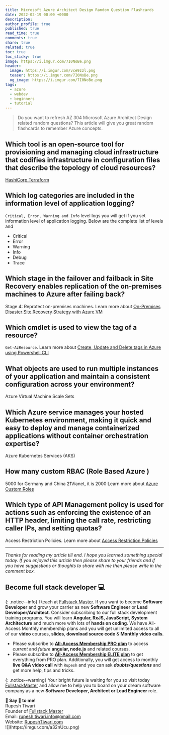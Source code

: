 ```yaml
---
title: Microsoft Azure Architect Design Random Question Flashcards
date: 2022-02-19 00:00 +0000
description:
author_profile: true
published: true
read_time: true
comments: true
share: true
related: true
toc: true
toc_sticky: true
image: https://i.imgur.com/7I0NoBe.png
header:
  image: https://i.imgur.com/vce9zzl.png
  teaser: https://i.imgur.com/7I0NoBe.png
  og_image: https://i.imgur.com/7I0NoBe.png
tags:
  - azure
  - webdev
  - beginners
  - tutorial
---
```


> Do you want to refresh AZ 304 Microsoft Azure Architect Design related random questions? This article will give you great random flashcards to remember Azure concepts.

## Which tool is an open-source tool for provisioning and managing cloud infrastructure that codifies infrastructure in configuration files that describe the topology of cloud resources?

[HashiCorp Terraform](https://www.terraform.io/)

## Which log categories are included in the information level of application logging?

`Critical, Error, Warning and Info` level logs you will get if you set information level of application logging. Below are the complete list of levels and

- Critical
- Error
- Warning
- Info
- Debug
- Trace

## Which stage in the failover and failback in Site Recovery enables replication of the on-premises machines to Azure after failing back?

Stage 4: Reprotect on-premises machines. Learn more about [On-Premises Disaster Site Recovery Strategy with Azure VM](https://www.rupeshtiwari.com/on-premises-disaster-site-recovery-strategy-in-azure/) 


## Which cmdlet is used to view the tag of a resource?

`Get-AzResource`.  Learn more about [Create, Update and Delete tags in Azure using Powershell CLI](https://www.rupeshtiwari.com/create-update-and-delete-tags-on-azure-resource/)


## What objects are used to run multiple instances of your application and maintain a consistent configuration across your environment?

Azure Virtual Machine Scale Sets


## Which Azure service manages your hosted Kubernetes environment, making it quick and easy to deploy and manage containerized applications without container orchestration expertise? 

Azure Kubernetes Services (AKS)

## How many custom RBAC (Role Based Azure )

5000 for Germany and China 21Vianet, it is 2000 Learn more about [Azure Custom Roles](https://docs.microsoft.com/en-us/azure/role-based-access-control/custom-roles)

## Which type of API Management policy is used for actions such as enforcing the existence of an HTTP header, limiting the call rate, restricting caller IPs, and setting quotas?

Access Restriction Policies. Learn more about [Access Restriction Policies](https://docs.microsoft.com/en-us/azure/api-management/api-management-access-restriction-policies)






---

_Thanks for reading my article till end. I hope you learned something special today. If you enjoyed this article then please share to your friends and if you have suggestions or thoughts to share with me then please write in the comment box._

## Become full stack developer 💻

{: .notice--info}
I teach at [Fullstack Master](https://www.fullstackmaster.net). If you want to become **Software Developer** and grow your carrier as new **Software Engineer** or **Lead Developer/Architect**. Consider subscribing to our full stack development training programs. You will learn **Angular, RxJS, JavaScript, System Architecture** and much more with lots of **hands on coding**. We have All-Access Monthly membership plans and you will get unlimited access to all of our **video** courses, **slides**, **download source code** & **Monthly video calls**.

- Please subscribe to **[All-Access Membership PRO plan](https://www.fullstackmaster.net/pro)** to access _current_ and _future_ **angular, node.js** and related courses.
- Please subscribe to **[All-Access Membership ELITE plan](https://www.fullstackmaster.net/elite)** to get everything from PRO plan. Additionally, you will get access to monthly **live Q&A video call** with `Rupesh` and you can ask **_doubts/questions_** and get more help, tips and tricks.

{: .notice--warning}
Your bright future is waiting for you so visit today [FullstackMaster](www.fullstackmaster.net) and allow me to help you to board on your dream software company as a new **Software Developer, Architect or Lead Engineer** role.

<div class="notice--success">
<strong>💖 Say 👋 to me!</strong>
<br>Rupesh Tiwari
<br>Founder of <a href="https://www.fullstackmaster.net">Fullstack Master </a>
<br>Email: <a href="mailto:rupesh.tiwari.info@gmail.com?subject=Hi">rupesh.tiwari.info@gmail.com</a>
<br>Website: <a href="https://www.rupeshtiwari.com">RupeshTiwari.com </a>
</div>
![](https://imgur.com/a32nUcu.png)
